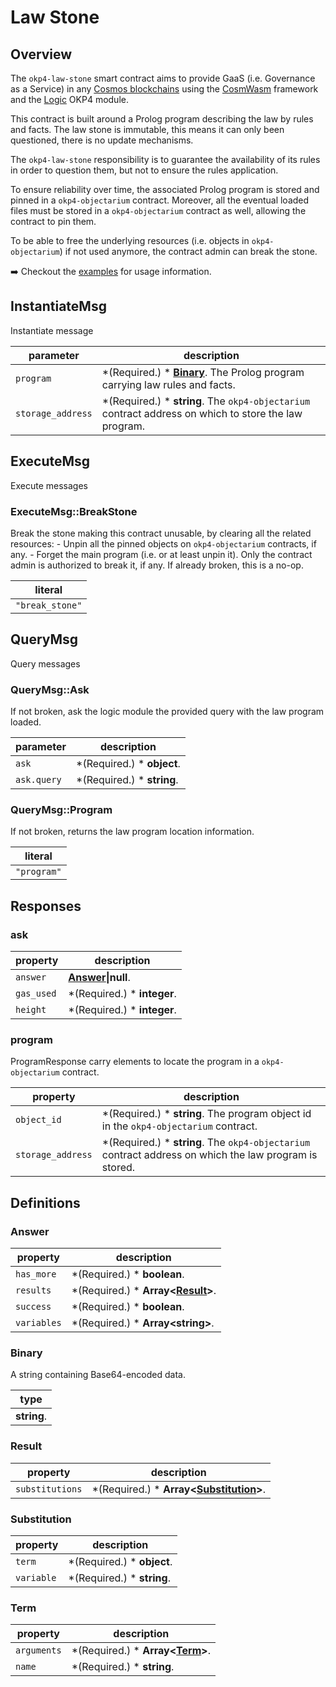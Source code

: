 # Law Stone

## Overview

The `okp4-law-stone` smart contract aims to provide GaaS (i.e. Governance as a Service) in any [Cosmos blockchains](https://cosmos.network/) using the [CosmWasm](https://cosmwasm.com/) framework and the [Logic](https://docs.okp4.network/modules/next/logic) OKP4 module.

This contract is built around a Prolog program describing the law by rules and facts. The law stone is immutable, this means it can only been questioned, there is no update mechanisms.

The `okp4-law-stone` responsibility is to guarantee the availability of its rules in order to question them, but not to ensure the rules application.

To ensure reliability over time, the associated Prolog program is stored and pinned in a `okp4-objectarium` contract. Moreover, all the eventual loaded files must be stored in a `okp4-objectarium` contract as well, allowing the contract to pin them.

To be able to free the underlying resources (i.e. objects in `okp4-objectarium`) if not used anymore, the contract admin can break the stone.

➡️ Checkout the [examples](https://github.com/okp4/contracts/tree/main/contracts/okp4-law-stone/examples/) for usage information.

## InstantiateMsg

Instantiate message

|parameter|description|
|----------|-----------|
|`program`|*(Required.) * **[Binary](#binary)**. The Prolog program carrying law rules and facts.|
|`storage_address`|*(Required.) * **string**. The `okp4-objectarium` contract address on which to store the law program.|

## ExecuteMsg

Execute messages

### ExecuteMsg::BreakStone

Break the stone making this contract unusable, by clearing all the related resources: - Unpin all the pinned objects on `okp4-objectarium` contracts, if any. - Forget the main program (i.e. or at least unpin it). Only the contract admin is authorized to break it, if any. If already broken, this is a no-op.

|literal|
|-------|
|`"break_stone"`|

## QueryMsg

Query messages

### QueryMsg::Ask

If not broken, ask the logic module the provided query with the law program loaded.

|parameter|description|
|----------|-----------|
|`ask`|*(Required.) * **object**. |
|`ask.query`|*(Required.) * **string**. |

### QueryMsg::Program

If not broken, returns the law program location information.

|literal|
|-------|
|`"program"`|

## Responses

### ask



|property|description|
|----------|-----------|
|`answer`|**[Answer](#answer)\|null**. |
|`gas_used`|*(Required.) * **integer**. |
|`height`|*(Required.) * **integer**. |

### program

ProgramResponse carry elements to locate the program in a `okp4-objectarium` contract.

|property|description|
|----------|-----------|
|`object_id`|*(Required.) * **string**. The program object id in the `okp4-objectarium` contract.|
|`storage_address`|*(Required.) * **string**. The `okp4-objectarium` contract address on which the law program is stored.|

## Definitions

### Answer



|property|description|
|----------|-----------|
|`has_more`|*(Required.) * **boolean**. |
|`results`|*(Required.) * **Array&lt;[Result](#result)&gt;**. |
|`success`|*(Required.) * **boolean**. |
|`variables`|*(Required.) * **Array&lt;string&gt;**. |

### Binary

A string containing Base64-encoded data.

|type|
|----|
|**string**.|

### Result



|property|description|
|----------|-----------|
|`substitutions`|*(Required.) * **Array&lt;[Substitution](#substitution)&gt;**. |

### Substitution



|property|description|
|----------|-----------|
|`term`|*(Required.) * **object**. |
|`variable`|*(Required.) * **string**. |

### Term



|property|description|
|----------|-----------|
|`arguments`|*(Required.) * **Array&lt;[Term](#term)&gt;**. |
|`name`|*(Required.) * **string**. |